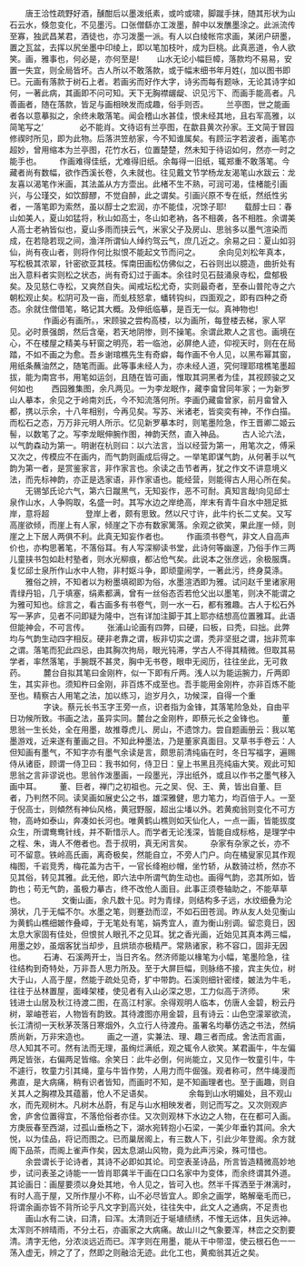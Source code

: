 <!-- { "loadSidebar": true } -->
　　唐王洽性疏野好酒，醺酣后以墨泼纸素，或吟或啸，脚蹴手抹，随其形状为山石云水，倏忽变化，不见墨污。口张僧繇亦工泼墨，醉中以发醮墨涂之。此派流传至寡，独武昌某君，酒徒也，亦习泼墨一派。有人以白绫帐帘求画，某闭户研墨，置之瓦盆，去挥以尻坐墨中印绫上，即以笔加枝叶，成为巨桃。此真恶道，令人欲笑。画，雅事也，何必是，亦何至是!
　　山水无论小幅巨幛，落款均不易易，安置一失宜，则全局皆坏。古人所以不敢落款，或于幅末细书年月姓(，加以图书即已。元画有落款于树石上者。若画劣而好作大字，诗劣而每有题咏，无论其诗字如何，一著此病，其画即不问可知。天下无胸襟龌龊、识见污下、而画手能高者。凡善画者，随在落款，皆足与画相映发而成趣，俗手则否。
　　兰亭图，世之能画者各以意摹拟之，余终未敢落笔。闻会稽山水甚佳，恨未经其地，且右军高雅，以简笔写之’
　　
　　必不能肖。文待诏有兰亭图，在歙县黄次孙家。王文简于冒园修禊时所见，即为此物。后落洪笠舫家，今不知谁属矣。有顾沄字若波者，画笔亦超妙，曾用缩本为兰亭图，花竹水石，位置楚楚，然未知于待诏如何，然亦一时之能手也。
　　作画难得佳纸，尤难得旧纸。余每得一旧纸，辄郑重不敢落笔。今藏者尚有数幅，欲作西溪长卷，久未就也。往见戴文节学杨龙友渴笔山水跋云：龙友喜以渴笔作米画，其法盖从方方壶出。此楮不生不熟，可润可渴，佳楮能引画兴，与公瑾交，如饮醇醪，不觉自醉，此之谓矣。引画兴原不专在纸，然纸性劣者，一落笔即为索然，虽以醇士之宏润，亦不能佳，况馀子耶!
　　载醇士曰：春山如美人，夏山如猛将，秋山如高士，冬山如老衲，各不相袭，各不相胜。余谓美人高士老衲皆似也，夏山多雨而挟云气，米家父子及房山、思翁多以墨气渲染而成，在若隐若现之间，渔洋所谓仙人绰约驾云气，庶几近之。余易之曰：夏山如羽仙，尚有夜山者，则将作何比拟恨不能起文节而问之。
　　余向见刘松年真本，写松极其浓翠，针密欲亚其枝。恽南田画松仿佛似之，石谷则出以臆造，曲折处有出入意料者实则松之状态，尚有奇幻过于画本。余往时见石鼓涌泉寺松，盘郁极矣。及见慈仁寺松，又爽然自失。闻戒坛松尤奇，实则最奇者，至泰山普陀寺之六朝松观止矣。松阴可及一亩，而虬枝怒拿，蟠转钩纠，四面观之，即有四种之奇态。余就住僧借笔，略记其大概。及伸纸临摹，是百无一似。真神物也!
　　
　　作画必有画所。，宋顾骏之尝构高楼，以为画所，每登楼去梯，家人罕见。必时景强朗，然后含毫，若天地阴惨，则不操笔。余谓此欺人之言也。画境在心，不在楼屋之精美与轩窗之明亮，若一临池，必屏绝人迹，仰视天时，则在在局踏，不如不画之为愈。吾乡谢琯樵先生有奇癖，每作画不令人见，以黑布幂其窗，用纸条蘸油然之，随笔而画。此等事未经人为，亦未经人道，究何理耶琯樵笔墨超拔，能为南宫书，用笔如运剑，且随在皆可画，惟取其洞黑者为佳，其视顾骏之又何如也
　　西园雅集图，余凡两见。一为李龙眠作，藏李畲曾同年家；一为新罗山人摹本，余见之于岭南刘氏，今不知流落何所。李画仍藏畲曾家，前月畲曾入都，携以示余，十八年相别，今再见矣。写苏、米诸老，皆奕奕有神，不作白描。而松石之态，万万非元明人所示。忆见新罗摹本时，则笔墨险急，作王晋卿二姬云髻，以数笔了之。写李龙眠伸腕作图，神韵天然，直入神品。
　　古人论六法，以气韵森动为第一。明谢在杭则曰：以六法言，当以经营为第一，用笔次之，傅采又次之，传模应不在画内，而气韵则画成后得之。一举笔即谋气韵，从何著手以气韵为第一者，是赏鉴家言，非作家言也。余读之击节者再，犹之作文不讲意境义法，而先标神韵，亦正是选家语，非作家语也。能经营，则能得古人用心所在矣。
　　无锡邹氏论六气，第六日蹴黑气，无知妄作，恶不可耐。真知言哉!向见邱士泉作山水，人争购取，名盛一时。其写水边之岸绝高，岸末有青牛自水中翘足抵岸，意将超
　　
　　登岸上者，颇有思致。然以尺寸许，此牛约长二丈矣。又写高崖欲倾，而崖上有人家，倾崖之下亦有数家篱落。余观之欲笑，果此崖一倾，则崖之上下居人两俱不利。此真无知妄作者也。
　　作画须书卷气，非文人自高声价也，亦构思著笔，不落俗耳。有人写深柳读书堂，此诗何等幽邃，乃俗手作三两儿童挟书包如赴村塾者，则水光柳痕，都沾伧气矣。此说本之张彦远，余极服膺。复忆邱士泉所作山水中人物，非村妪斗争，即顽童闹学，一著此污，终身莫涤。
　　雅俗之辨，不知者以为粉墨填砌即为俗，水墨渲洒即为雅。试问赵千里诸家用青绿丹铅，几于填塞，绢素都满，曾有一丝俗态否若伧父出以墨笔，则决不能谓之为雅可知也。综言之，看古画多有书卷气，则一水一石，都有雅趣。古人于松石外写一茅庐，见者不问即疑为隆中，岂有详加注脚于其上耶亦结想高位置雅耳。此语但能神会，不可言传。
　　张浦山论画有四弊，曰硬，曰板，曰秃，曰拙。此弊均与气韵生动四字相反。硬非老靠之谓，板非切实之谓，秃非坚挺之谓，拙非荒率之谓。落笔而犯此四忌，由其胸次拘局，眼光钝滞，学古人不得其精微。但取其易学者，率然落笔，手腕既不甚灵，胸中无书卷，眼申无阅历，往往坐此，无可救药。
　　麓台自拟其笔曰金刚杵，似一下即有斤两。浅人以为能运腕力，斤两即生，其实非也。须知杵曰金刚，非百炼不成至也。吾手能用金刚杵，亦非百炼不能至也。精察古人用笔之法，加以练习，迨岁月久，功候深，自得一个重
　　
　　字诀。蔡元长书玉字王旁一点，识者指为金锋，其落笔险急处，自由平日功候所致。书画之法，虽异实同。麓台之金刚杵，即蔡元长之金锋也。
　　董思翁一生长处，全在用墨，故推尊虎儿、房山，不遗馀力。尝自题画册云：我以笔墨游戏，近来遂有董画之目。不知此种墨法，乃是董家真面目。又草书手卷云：人但知画有墨气，不知字亦有墨气余读是言，颇思前清纯庙在时，冬日写福字，遍赐侍从诸臣，顾谓一侍卫曰：我书如何，侍卫日：皇上书黑且亮纯庙大笑。观此可知思翁之言非谬说也。思翁作泼墨画，一段墨光，浮出纸外，或且以作书之墨气移入画中耳。
　　董、巨者，禅门之初祖也。元之吴、倪、王、黄，皆出自董、巨者，乃判然不同。读吴画如展史公之书，雄深雅健，思力笔力，均百倍于人。一至于倪高士，则傾然有神仙风格，黄冠野服，超出尘墦以外。若黄痴翁则变化不可方物，高峙如泰山，奔凑如长河也。唯黄鹤山樵则如天仙化人，一点一画，皆能拔度众生，所谓鸯鸯针线，并不靳惜示人。而学者无论浅深，皆能自成标格，是理学中之程、朱，诲人不倦者也。吾于叔明，真无闲言矣。
　　杂家有杂家之长，亦不可不留意。铁岭高氏画，离奇极矣，然能自立，不旁人门户。向在橘叟家见其作观梅图，千岩竞秀，梅花盖为古干，一官长绛袍纱帽，坐竹轿，从数骑过桥，然亦不见其俗，转见其雅。此无他，即六法中所谓气韵生动也。画得气韵，恣其所如，皆韵也；苟无气韵，虽极力摹古，终不改伧人面目。此事正须卷轴助之，不能草草也。
　　
　　文衡山画，余凡数十见。时为青绿，则结构多子远，水纹细叠为沦漪状，几于无幅不尔。水墨之笔，则蹇劲而涩，不如石田苍润。昨从友人处见衡山为黄鹤山樵细皴作叠嶂，于无笔处有笔，娟秀宜人，直为衡山别调。留恋竟日，因太息大家固有佳处，但恨贫人眼孔不之见耳。犹之香光画，近始见其真本两三幅，用墨之妙，虽烟客犹当却步，且烘琐亦极精严。常熟诸家，称不容口，固非无因也。
　　石涛、石溪两开士，当日齐名。然济师能以椽笔为小幅，笔墨险急，往往结构到奇特处，万非吾人思力所及。至于大屏巨幅，则脉络不接，宾主失位，树大于山，人高于屋，然能于疏处见奇，犷中带韵。石溪则细针密缕，皴法为牛毛，往往于丛林置屋，面峰架楼，使见者有入山必深之思，工力似高于济师。
　　宋钱进士山居及秋江待渡二图，在高江村家。余得观明人临本，仿唐人金碧，粉云丹树，翠岫苍岩，人物皆有韵致。其待渡图亦用金碧，且有诗云：山色空濛翠欲流，长江清彻一天秋茅茨落日寒烟外，久立行人待渡舟。虽署名均摹仿选之书法，然绢质尚新，万非宋造也。
　　画之一道，实兼法、理、趣三者而成。舍法而言画，尽人知其不可。然有法而无理，虽绚烂满纸，观之辄令人欲笑。某君画牛，牛左偏两足皆张，右偏两足皆缩。余笑日：此牛必倒，何尚能立，又见作一牧童引牛，牛不遽行，牧童力引其绳，童与牛皆作势，人用力而牛倔强。观者称可，然牛绳漫而弗直，是大病痛，稍有识者皆知，而画时不知，是不知画理者也。至于画趣，则自关其人之胸襟及其蕴蓄，伧人不足语矣。
　　
　　余每到山水明媚处，且不观山水，而先观树木。凡树木丛蔚，有足与山水相映发者，则记而写之。又次则观庐舍，庐舍位置得宜，不落伧俗者亦佳。又次则观林下水边之人物，在在都可入画。方庚辰春至西湖，过孤山垂杨之下，湖水宛转抱小石梁，一美少年垂钓其间。余大悦，以为佳品，将记而图之。已而巢居阁上，有三数人下，引此少年登阁。余方就阁下品茶，而阁上雀声作矣，因太息湖山风物，竟为此声污染，殊可惜也。
　　余尝谓长于论诗者，其诗不必即如其论。司空表圣诗品，所言皆造精微高妙地步，试问表圣之诗能一一皆肖耶龚半干画在口口名家中为变体，而余终谓其外道。其论画日：画屋要须以身处其地，令人见之，皆可入也。然半千挥洒至于淋漓时，有时人高于屋，又所作屋小不称，山不必尽皆宜人。即余之画学，略解毫毛而已，将谓余画亦皆不背所论乎凡文字到高兴处，往往失中，此文人之通病，不足责也
　　画山水有二诀，曰清，曰浑。太清则近于埏埴绩绣，不惟无远体，且失远神。太浑则不辨晴雨，不分土石，亦画家之大病痛。故山川之气象要浑，林峦之交割要清。清字无他，分浓淡远近而已。浑字则在用墨，能从干中带湿，使云根石色一一荡入虚无，辨之了了，然即之则融洽无迹。此化工也，黄痴翁其近之矣。
